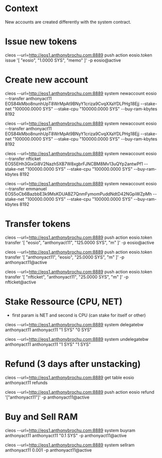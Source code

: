 # Context

New accounts are created differently with the system contract.


# Issue new tokens

cleos --url=http://eos1.anthonybrochu.com:8889 push action eosio.token issue '[ "eosio", "1.0000 SYS", "memo" ]' -p eosio@active


# Create new account

cleos --url=http://eos1.anthonybrochu.com:8889 system newaccount eosio --transfer anthonyact11 EOS84kMbo8nunhUpT8WrMpAt9BNyY1criza9CvqXXaYDLPHg18Ejj --stake-net "100000.0000 SYS" --stake-cpu "100000.0000 SYS" --buy-ram-kbytes 8192

cleos --url=http://eos1.anthonybrochu.com:8889 system newaccount eosio --transfer anthonyact11 EOS84kMbo8nunhUpT8WrMpAt9BNyY1criza9CvqXXaYDLPHg18Ejj --stake-net "100000.0000 SYS" --stake-cpu "100000.0000 SYS" --buy-ram-kbytes 8192

cleos --url=http://eos1.anthonybrochu.com:8889 system newaccount eosio --transfer nfticket EOS5EHh3GixGi8V2Nazh5XB7W8xgbrFJNCBM8Mv13uQYp2antwPf1 --stake-net "100000.0000 SYS" --stake-cpu "100000.0000 SYS" --buy-ram-kbytes 8192

cleos --url=http://eos1.anthonybrochu.com:8889 system newaccount eosio --transfer emmanuel EOS5oCb6BazbbE3k9MsKDUABZ7QnmFymomPuddNdtD42NGpiWZpMh --stake-net "100000.0000 SYS" --stake-cpu "100000.0000 SYS" --buy-ram-kbytes 8192

# Transfer tokens

cleos --url=http://eos1.anthonybrochu.com:8889 push action eosio.token transfer '[ "eosio", "anthonyact11", "125.0000 SYS", "m" ]' -p eosio@active

cleos --url=http://eos1.anthonybrochu.com:8889 push action eosio.token transfer '[ "anthonyact11", "eosio", "25.0000 SYS", "m" ]' -p anthonyact11@active

cleos --url=http://eos1.anthonybrochu.com:8889 push action eosio.token transfer '[ "nfticket", "anthonyact11", "25.0000 SYS", "m" ]' -p nfticket@active

# Stake Ressource (CPU, NET)

- first param is NET and second is CPU (can stake for itself or other)

cleos --url=http://eos1.anthonybrochu.com:8889 system delegatebw anthonyact11 anthonyact11 "1 SYS" "0 SYS"

cleos --url=http://eos1.anthonybrochu.com:8889 system undelegatebw anthonyact11 anthonyact11 "1 SYS" "1 SYS"

# Refund (3 days after unstacking)

cleos --url=http://eos1.anthonybrochu.com:8889 get table eosio anthonyact11 refunds

cleos --url=http://eos1.anthonybrochu.com:8889 push action eosio refund '["anthonyact11"]' -p anthonyact11@active

# Buy and Sell RAM

cleos --url=http://eos1.anthonybrochu.com:8889 system buyram anthonyact11 anthonyact11 "0.1 SYS" -p anthonyact11@active

cleos --url=http://eos1.anthonybrochu.com:8889 system sellram anthonyact11 0.001 -p anthonyact11@active